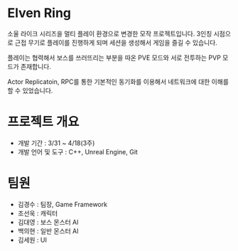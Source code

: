 # Elven Ring

소울 라이크 시리즈을 멀티 플레이 환경으로 변경한 모작 프로젝트입니다. 3인칭 시점으로 근접 무기로 플레이를 진행하게 되며 세션을 생성해서 게임을 즐길 수 있습니다.

플레이는 협력해서 보스를 쓰러뜨리는 부분을 따온 PVE 모드와 서로 전투하는 PVP 모드가 존재합니다.

Actor Replicatoin, RPC를 통한 기본적인 동기화를 이용해서 네트워크에 대한 이해를 할 수 있었습니다.

# 프로젝트 개요

- 개발 기간 : 3/31 ~ 4/18(3주)
- 개발 언어 및 도구 : C++, Unreal Engine, Git

# 팀원

- 김경수 : 팀장, Game Framework
- 조선욱 : 캐릭터
- 김대영 : 보스 몬스터 AI
- 백의현 : 일반 몬스터 AI
- 김세원 : UI
